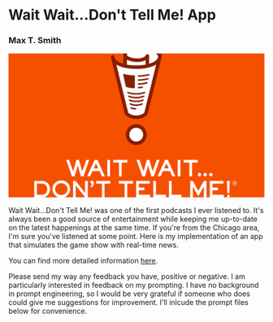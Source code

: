 <h1>Wait Wait...Don't Tell Me! App</h1>
<h3>Max T. Smith</h3>

<img src="npr.jpg" alt="Wait Wait...Don't Tell Me! logo">

<p>Wait Wait...Don't Tell Me! was one of the first podcasts I ever listened to. It's always been a good source of entertainment while keeping me up-to-date on the latest happenings at the same time. If you're from the Chicago area, I'm sure you've listened at some point. Here is my implementation of an app that simulates the game show with real-time news.</p>

<p>You can find more detailed information <a href=https://docs.google.com/document/d/1bwHtl38FcH62jV6vH7qICVCaZfiKGF8mojT1-8mPv4c/edit?usp=sharing>here</a>.</p>

<p>Please send my way any feedback you have, positive or negative. I am particularly interested in feedback on my prompting. I have no background in prompt engineering, so I would be very grateful if someone who does could give me suggestions for improvement. I'll inlcude the prompt files below for convenience. </p>
